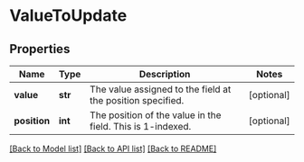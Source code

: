 # ValueToUpdate

## Properties
Name | Type | Description | Notes
------------ | ------------- | ------------- | -------------
**value** | **str** | The value assigned to the field at the position specified. | [optional] 
**position** | **int** | The position of the value in the field. This is 1-indexed. | [optional] 

[[Back to Model list]](../README.md#documentation-for-models) [[Back to API list]](../README.md#documentation-for-api-endpoints) [[Back to README]](../README.md)

